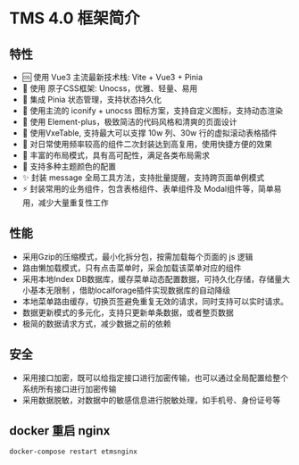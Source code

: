 
# TMS 4.0 框架简介

## 特性

- 🆒 使用 Vue3 主流最新技术栈: Vite + Vue3 + Pinia
- 🍇 使用 原子CSS框架: Unocss，优雅、轻量、易用 
- 🍍 集成 Pinia 状态管理，支持状态持久化
- 🤹 使用主流的 iconify + unocss 图标方案，支持自定义图标，支持动态渲染
- 🎨 使用 Element-plus，极致简洁的代码风格和清爽的页面设计
- 👏 使用VxeTable, 支持最大可以支撑 10w 列、30w 行的虚拟滚动表格插件
- 🚀 对日常使用频率较高的组件二次封装达到高复用，使用快捷方便的效果
- 🍒 丰富的布局模式，具有高可配性，满足各类布局需求
- 🔐 支持多种主题颜色的配置 
- ✨ 封装 message 全局工具方法，支持批量提醒，支持跨页面单例模式
- ⚡️ 封装常用的业务组件，包含表格组件、表单组件及 Modal组件等，简单易用，减少大量重复性工作


## 性能
- 采用Gzip的压缩模式，最小化拆分包，按需加载每个页面的 js 逻辑
- 路由懒加载模式，只有点击菜单时，采会加载该菜单对应的组件
- 采用本地Index DB数据库，缓存菜单动态配置数据，可持久化存储，存储量大小基本无限制 ，借助localforage插件实现数据库的自动降级
- 本地菜单路由缓存，切换页签避免重复无效的请求，同时支持可以实时请求。
- 数据更新模式的多元化，支持只更新单条数据，或者整页数据
- 极简的数据请求方式，减少数据之前的依赖

## 安全
- 采用接口加密，既可以给指定接口进行加密传输，也可以通过全局配置给整个系统所有接口进行加密传输
- 采用数据脱敏，对数据中的敏感信息进行脱敏处理，如手机号、身份证号等



## docker 重启 nginx

```
docker-compose restart etmsnginx
```


## 

